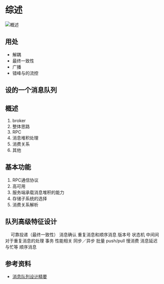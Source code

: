 # 综述

![概述](https://pic3.zhimg.com/37f99e0ea64c2b99b87148ec35a3596b_1440w.jpg?source=172ae18b)

## 用处

* 解耦
* 最终一致性
* 广播
* 错峰与的流控

## 设的一个消息队列

## 概述
  
1. broker
2. 整体思路
3. RPC
4. 消息堆积处理
5. 消费关系
6. 其他

## 基本功能

1. RPC通信协议
2. 高可用
3. 服务端承载消息堆积的能力
4. 存储子系统的选择
5. 消费关系解析

## 队列高级特征设计  
 　
可靠投递（最终一致性）
消息确认
重复消息和顺序消息
版本号
状态机
中间间对于重复消息的处理
事务
性能相关
同步／异步
批量
push/pull
慢消费
消息延迟与忙等
顺序消息

## 参考资料

* [消息队列设计精要](https://zhuanlan.zhihu.com/p/21649950)